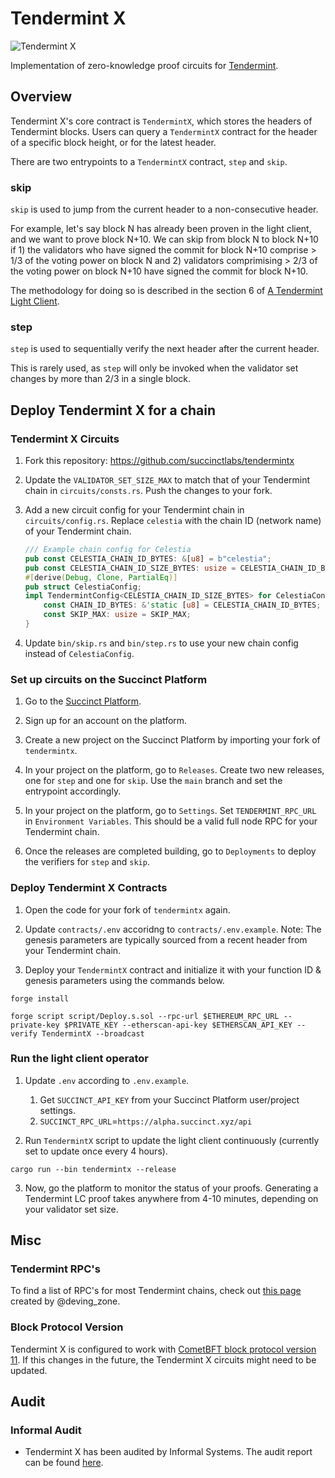 # Tendermint X

![Tendermint X](https://pbs.twimg.com/media/GBqB__WbsAAjjTF?format=jpg&name=4096x4096)

Implementation of zero-knowledge proof circuits for [Tendermint](https://tendermint.com/).

## Overview

Tendermint X's core contract is `TendermintX`, which stores the headers of Tendermint blocks. Users can query a `TendermintX` contract for the header of a specific block height, or for the latest header.

There are two entrypoints to a `TendermintX` contract, `step` and `skip`.

### skip

`skip` is used to jump from the current header to a non-consecutive header.

For example, let's say block N has already been proven in the light client, and we want to prove block N+10. We can skip from block N to block N+10 if 1) the validators who have signed the commit for block N+10 comprise > 1/3 of the voting power on block N and 2) validators comprimising > 2/3 of the voting power on block N+10 have signed the commit for block N+10.

The methodology for doing so is described in the section 6 of [A Tendermint Light Client](https://arxiv.org/pdf/2010.07031.pdf).

### step

`step` is used to sequentially verify the next header after the current header.

This is rarely used, as `step` will only be invoked when the validator set changes by more than 2/3 in a single block.

## Deploy Tendermint X for a chain

### Tendermint X Circuits

1. Fork this repository: https://github.com/succinctlabs/tendermintx

2. Update the `VALIDATOR_SET_SIZE_MAX` to match that of your Tendermint chain in `circuits/consts.rs`. Push the changes to your fork.

3. Add a new circuit config for your Tendermint chain in `circuits/config.rs`. Replace `celestia` with the chain ID (network name) of your Tendermint chain.
    ```rust
    /// Example chain config for Celestia
    pub const CELESTIA_CHAIN_ID_BYTES: &[u8] = b"celestia";
    pub const CELESTIA_CHAIN_ID_SIZE_BYTES: usize = CELESTIA_CHAIN_ID_BYTES.len();
    #[derive(Debug, Clone, PartialEq)]
    pub struct CelestiaConfig;
    impl TendermintConfig<CELESTIA_CHAIN_ID_SIZE_BYTES> for CelestiaConfig {
        const CHAIN_ID_BYTES: &'static [u8] = CELESTIA_CHAIN_ID_BYTES;
        const SKIP_MAX: usize = SKIP_MAX;
    }   
    ```

4. Update `bin/skip.rs` and `bin/step.rs` to use your new chain config instead of `CelestiaConfig`.

### Set up circuits on the Succinct Platform


1. Go to the [Succinct Platform](https://alpha.succinct.xyz).

2. Sign up for an account on the platform.

3. Create a new project on the Succinct Platform by importing your fork of `tendermintx`.

4. In your project on the platform, go to `Releases`. Create two new releases, one for `step` and one for `skip`. Use the `main` branch and set the entrypoint accordingly.

5. In your project on the platform, go to `Settings`. Set `TENDERMINT_RPC_URL` in `Environment Variables`. This should be a valid full node RPC for your Tendermint chain.

6. Once the releases are completed building, go to `Deployments` to deploy the verifiers for `step` and `skip`.

### Deploy Tendermint X Contracts
1. Open the code for your fork of `tendermintx` again.

2. Update `contracts/.env` accoridng to `contracts/.env.example`. Note: The genesis parameters are typically sourced from a recent header from your Tendermint chain.

3. Deploy your `TendermintX` contract and initialize it with your function ID & genesis parameters using the commands below.

```
forge install

forge script script/Deploy.s.sol --rpc-url $ETHEREUM_RPC_URL --private-key $PRIVATE_KEY --etherscan-api-key $ETHERSCAN_API_KEY --verify TendermintX --broadcast
```

### Run the light client operator

1. Update `.env` according to `.env.example`.
    1. Get `SUCCINCT_API_KEY` from your Succinct Platform user/project settings.
    2. `SUCCINCT_RPC_URL`=`https://alpha.succinct.xyz/api`

2. Run `TendermintX` script to update the light client continuously (currently set to update once every 4 hours).

```
cargo run --bin tendermintx --release
```

3. Now, go the platform to monitor the status of your proofs. Generating a Tendermint LC proof takes anywhere from 4-10 minutes, depending on your validator set size.

## Misc

### Tendermint RPC's

To find a list of RPC's for most Tendermint chains, check out [this page](https://deving.zone/en/cosmos/chains) created by @deving_zone.

### Block Protocol Version

Tendermint X is configured to work with [CometBFT block protocol version 11](https://pkg.go.dev/github.com/ben2077/cometbft/version#pkg-constants). If this changes in the future, the Tendermint X circuits might need to be updated.

## Audit

### Informal Audit

- Tendermint X has been audited by Informal Systems. The audit report can be found [here](audits/informal/audit.pdf).
